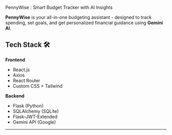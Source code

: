 PennyWise : Smart Budget Tracker with AI Insights

**PennyWise** is your all-in-one budgeting assistant - designed to track spending, set goals, and get personalized financial guidance using **Gemini AI**. 

##  Tech Stack 🛠

**Frontend**
- React.js  
- Axios  
- React Router  
- Custom CSS + Tailwind

**Backend**
- Flask (Python)  
- SQLAlchemy (SQLite)  
- Flask-JWT-Extended  
- Gemini API (Google)

---
